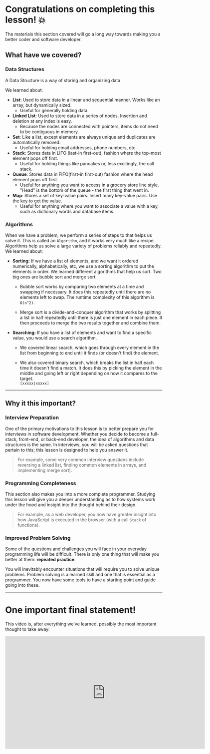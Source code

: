 Congratulations on completing this lesson! 💥
========================================================

The materials this section covered will go a long way towards making you a better coder and software developer.


## What have we covered?


### Data Structures

A Data Structure is a way of storing and organizing data.

We learned about:

+ **List**: Used to store data in a linear and sequential manner. Works like an array, but dynamically sized.
  + Useful for generally holding data.
+ **Linked List**: Used to store data in a series of nodes. Insertion and deletion at any index is easy.
  + Because the nodes are connected with pointers, items do not need to be contiguous in memory.
+ **Set**: Like a list, except elements are always unique and duplicates are automatically removed.
  + Useful for holding email addresses, phone numbers, etc.
+ **Stack**: Stores data in LIFO (last-in first-out), fashion where the top-most element pops off first.
  + Useful for holding things like pancakes or, less excitingly, the call stack.
+ **Queue**: Stores data in FIFO(first-in first-out) fashion where the head element pops off first.
  + Useful for anything you want to access in a grocery store line style. "Head" is the bottom of the queue - the first thing that went in.
+ **Map**: Stores a set of key-value pairs. Insert many key-value pairs. Use the key to get the value.
  + Useful for anything where you want to associate a value with a key, such as dictionary words and database items.


### Algorithms

When we have a problem, we perform a series of steps to that helps us solve it. This is called an `Algorithm`, and it works very much like a recipe. Algorithms help us solve a large variety of problems reliably and repeatedly. We learned about:

+ **Sorting:** If we have a list of elements, and we want it ordered numerically, alphabetically, etc, we use a sorting algorithm to put the elements in order. We learned different algorithms that help us sort. Two big ones are bubble sort and merge sort.

  + Bubble sort works by comparing two elements at a time and swapping if necessary. It does this repeatedly until there are no elements left to swap. The runtime complexity of this algorithm is `O(n^2)`.

  + Merge sort is a divide-and-conquer algorithm that works by splitting a list in half repeatedly until there is just one element in each piece. It then proceeds to merge the two results together and combine them.

+ **Searching:** If you have a list of elements and want to find a specific value, you would use a search algorithm.

  + We covered linear search, which goes through every element in the list from beginning to end until it finds (or doesn't find) the element.

  + We also covered binary search, which breaks the list in half each time it doesn't find a match. It does this by picking the element in the middle and going left or right depending on how it compares to the target.   
`[xxxxx|xxxxx]`


---

## Why it this important?

### Interview Preparation

One of the primary motivations to this lesson is to better prepare you for interviews in software development. Whether you decide to become a full-stack, front-end, or back-end developer, the idea of algorithms and data structures is the same. In interviews, you will be asked questions that pertain to this; this lesson is designed to help you answer it.
> For example, some very common interview questions include reversing a linked list, finding common elements in arrays, and implementing merge sort).

### Programming Completeness

This section also makes you into a more complete programmer. Studying this lesson will give you a deeper understanding as to how systems work under the hood and insight into the thought behind their design.

> For example, as a web developer, you now have greater insight into how JavaScript is executed in the browser (with a call `Stack` of functions).

### Improved Problem Solving

Some of the questions and challenges you will face in your everyday programming life will be difficult. There is only one thing that will make you better at them: **repeated practice**.

You will inevitably encounter situations that will require you to solve unique problems. Problem solving is a learned skill and one that is essential as a programmer. You now have some tools to have a starting point and guide going into these.

---

# One important final statement!
This video is, after everything we've learned, possibly the most important thought to take away:
<iframe src="http://fast.wistia.net/embed/iframe/l7rcl0lepi?seo=false" title="Wistia video player" allowtransparency="true" frameborder="0" scrolling="no" class="wistia_embed" name="wistia_embed" allowfullscreen mozallowfullscreen webkitallowfullscreen oallowfullscreen msallowfullscreen width="640" height="360"></iframe>
